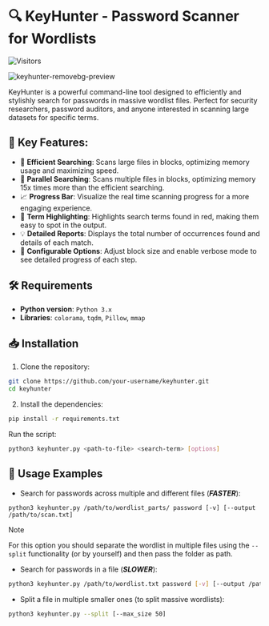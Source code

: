 # 🔍 KeyHunter - Password Scanner for Wordlists

![Visitors](https://api.visitorbadge.io/api/visitors?path=https%3A%2F%2Fgithub.com%2Fgitblanc%2FKeyHunter%2F&label=Total%20visits&labelColor=%23697689&countColor=%23d9e3f0)

![keyhunter-removebg-preview](https://github.com/user-attachments/assets/5dc4b0f6-dec5-4aef-9dba-9ac489f868ff)


KeyHunter is a powerful command-line tool designed to efficiently and stylishly search for passwords in massive wordlist files. Perfect for security researchers, password auditors, and anyone interested in scanning large datasets for specific terms.

## 🚀 Key Features:

- 🔎 **Efficient Searching**: Scans large files in blocks, optimizing memory usage and maximizing speed.
- 🎳 **Parallel Searching**: Scans multiple files in blocks, optimizing memory 15x times more than the efficient searching.
- 📈 **Progress Bar**: Visualize the real time scanning progress for a more engaging experience.
- 🔴 **Term Highlighting**: Highlights search terms found in red, making them easy to spot in the output.
- 💡 **Detailed Reports**: Displays the total number of occurrences found and details of each match.
- 🔧 **Configurable Options**: Adjust block size and enable verbose mode to see detailed progress of each step.

## 🛠 Requirements

- **Python version**: `Python 3.x`
- **Libraries**: `colorama`, `tqdm`, `Pillow`, `mmap`

## 📥 Installation

1. Clone the repository:

```bash
git clone https://github.com/your-username/keyhunter.git
cd keyhunter
```

2. Install the dependencies:

```bash
pip install -r requirements.txt
```
Run the script:

```bash
python3 keyhunter.py <path-to-file> <search-term> [options]
```

## 📜 Usage Examples
- Search for passwords across multiple and different files (**_FASTER_**):

```shell
python3 keyhunter.py /path/to/wordlist_parts/ password [-v] [--output /path/to/scan.txt]
```

>[!Note]
>For this option you should separate the wordlist in multiple files using the `--split` functionality (or by yourself) and then pass the folder as path.

- Search for passwords in a file (**_SLOWER_**):

```bash
python3 keyhunter.py /path/to/wordlist.txt password [-v] [--output /path/to/scan.txt]
```

- Split a file in multiple smaller ones (to split massive wordlists):

```bash
python3 keyhunter.py --split [--max_size 50]
```
